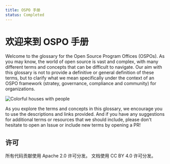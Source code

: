 ```yaml
---
title: OSPO 手册
status: Completed
---
```



# 欢迎来到 OSPO 手册

Welcome to the glossary for the Open Source Program Offices (OSPOs). As you may know, the world of open source is vast and complex, with many different terms and concepts that can be difficult to navigate. Our aim with this glossary is not to provide a definitive or general definition of these terms, but to clarify what we mean specifically under the context of an OSPO framework (stratey, governance, compliance and community) for organizations.

<p><img class="mt-3 mb-3" src="/images/homepage/colorful-houses.jpg" alt="Colorful houses with people"></p>

As you explore the terms and concepts in this glossary, we encourage you to use the descriptions and links provided. And if you have any suggestions for additional terms or resources that we should include, please don't hesitate to open an Issue or include new terms by opening a PR!

## 许可

所有代码贡献使用 Apache 2.0 许可分发。 
文档使用 CC BY 4.0 许可分发。
